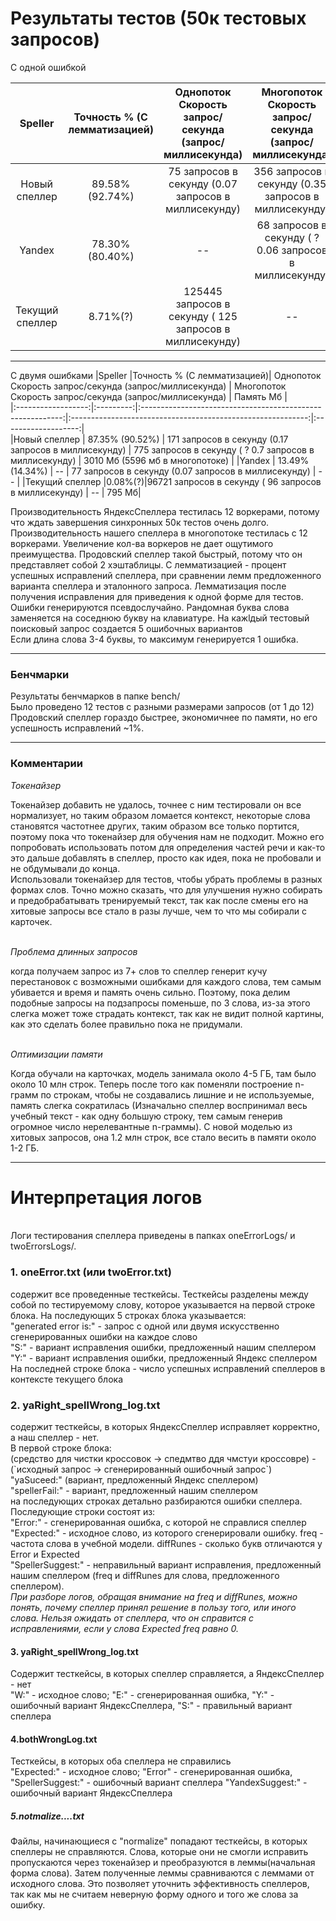 <h1>Результаты тестов (50к тестовых запросов)</h1>
С одной ошибкой  

|Speller           |Точность % (С лемматизацией)| Однопоток Скорость запрос/секунда (запрос/миллисекунда)  | Многопоток Скорость запрос/секунда (запрос/миллисекунда)   | Память Мб 		 |  
|:------------------:|:---------:|:----------------------------------------------------------:|:-----------------------------------------------------------:|:-------------------:|   
|Новый спеллер		|	89.58% (92.74%)	| 75 запросов в секунду (0.07 запросов в миллисекунду) | 356 запросов в секунду (0.35 запросов в миллисекунду) |3029 Мб (5858 мб в многопотоке)	|
|Yandex     		|	78.30% (80.40%)	|   --   | 68 запросов в секунду ( ? 0.06 запросов в миллисекунду)	| --   |
|Текущий спеллер	|8.71%(?)| 125445 запросов в секунду ( 125 запросов в миллисекунду)	  | --	|798 Мб|

--------------------------------------------------------

С двумя ошибками
|Speller           |Точность % (С лемматизацией)| Однопоток Скорость запрос/секунда (запрос/миллисекунда)  | Многопоток Скорость запрос/секунда (запрос/миллисекунда)   | Память Мб 		 |  
|:------------------:|:---------:|:----------------------------------------------------------:|:-----------------------------------------------------------:|:-------------------:|   
|Новый спеллер		|	87.35% (90.52%)	| 171 запросов в секунду (0.17 запросов в миллисекунду)     |	775 запросов в секунду ( ? 0.7 запросов в миллисекунду)     |	 3010 Мб  (5596 мб в многопотоке)    |
|Yandex     		|	13.49% (14.34%)	|	--  |  77 запросов в секунду (0.07 запросов в миллисекунду)    	|	--	  |
|Текущий спеллер	|0.08%(?)|96721 запросов в секунду ( 96 запросов в миллисекунду)	  |	--	|	795 Мб|

Производительность ЯндексСпеллера тестилась 12 воркерами, потому что ждать завершения синхронных 50к тестов очень долго.
Производительность нашего спеллера в многопотоке тестилась с 12 воркерами. Увеличение кол-ва воркеров не дает ощутимого преимущества.
Продовский спеллер такой быстрый, потому что он представляет собой 2 хэштаблицы. 
С лемматизацией - процент успешных исправлений спеллера, при сравнении лемм предложенного варианта спеллера и эталонного запроса. Лемматизация после получения исправления для приведения к одной форме для тестов.  
Ошибки генерируются псевдослучайно. Рандомная буква слова заменяется на соседнюю букву на клавиатуре. На кажlдый тестовый поисковый запрос создается 5 ошибочных вариантов<br>
Если длина слова 3-4 буквы, то максимум генерируется 1 ошибка.<br>
<hr>
<h3>Бенчмарки</h3>
Результаты бенчмарков в папке bench/<br>
Было проведено 12 тестов с разными размерами запросов (от 1 до 12)<br>
Продовский спеллер гораздо быстрее, экономичнее по памяти, но его успешность исправлений ~1%.
<hr>
<h3>Комментарии</h3>
<p><i>Токенайзер</i></p>
Токенайзер добавить не удалось, точнее с ним тестировали он все нормализует, но таким образом ломается контекст, некоторые слова становятся частотнее других, таким образом все только портится, поэтому пока что токенайзер для обучения нам не подходит. Можно его попробовать  использовать потом для определения частей речи и как-то это дальше добавлять в спеллер, просто как идея, пока не пробовали и не обдумывали до конца.<br>
Использовали токенайзер для тестов, чтобы убрать проблемы в разных формах слов. Точно можно сказать, что для улучшения нужно собирать и предобрабатывать тренируемый текст, так как после смены его на хитовые запросы все стало в разы лучше, чем то что мы собирали с карточек.<br><br>
<p><i>Проблема длинных запросов</i></p>
когда получаем запрос из 7+ слов то спеллер генерит кучу перестановок с возможными ошибками для каждого слова, тем самым убивается и время и память очень сильно. Поэтому, пока делим подобные запросы на подзапросы поменьше, по 3 слова, из-за этого слегка может тоже страдать контекст, так как не видит полной картины, как это сделать более правильно пока не придумали.<br><br>
<p><i>Оптимизации памяти</i></p>
Когда обучали на карточках, модель занимала около 4-5 ГБ, там было около 10 млн строк. Теперь после того как поменяли построение n-грамм по строкам, чтобы не создавались лишние и не используемые, память слегка сократилась (Изначально спеллер воспринимал весь учебный текст - как одну большую строку, тем самым генерив огромное число нерелевантные n-граммы). С новой моделью из хитовых запросов, она 1.2 млн строк, все стало весить в памяти около 1-2 ГБ.<hr>
<h1>Интерпретация логов</h1>
<br>
Логи тестирования спеллера приведены в папках oneErrorLogs/ и twoErrorsLogs/.<br>
<h3>1. oneError.txt (или twoError.txt)</h3>
содержит все проведенные тесткейсы. Тесткейсы разделены между собой по тестируемому слову, которое указывается на первой строке блока. На последующих 5 строках блока указывается:<br> 
"generated error is:" - запрос с одной или двумя искусственно сгенерированных ошибки на каждое слово<br>
"S:" -  вариант исправления ошибки, предложенный нашим спеллером<br>
"Y:" - вариант исправления ошибки, предложенный Яндекс спеллером<br>
На последней строке блока - число успешных исправлений спеллеров в контексте текущего блока<br>
<h3>2. yaRight_spellWrong_log.txt</h3>
содержит тесткейсы, в которых ЯндексСпеллер исправляет корректно, а наш спеллер - нет.<br> В первой строке блока: <br>
(средство для чистки кроссовок -> спедмтво ддя чмстуи кроссовре) - (`исходный запрос -> сгенерированный ошибочный запрос`) <br>
"yaSuceed:" (вариант, предложенный Яндекс спеллером)<br>
"spellerFail:" - вариант, предложенный нашим спеллером<br>
на последующих строках детально разбираются ошибки спеллера. Последующие строки состоят из:<br>
"Error:" - сгенерированная ошибка, с которой не справлися спеллер<br>
"Expected:" - исходное слово, из которого сгенерировали ошибку. freq - частота слова в учебной модели. diffRunes - сколько букв отличаются у Error и Expected<br>
"SpellerSuggest:" - неправильный вариант исправления, предложенный нашим спеллером (freq и diffRunes для слова, предложенного спеллером).<br>
<i>При разборе логов, обращая внимание на freq и diffRunes, можно понять, почему спеллер принял решение в пользу того, или иного слова. Нельзя ожидать от спеллера, что он справится с исправлениями, если у слова Expected freq равно 0.</i>
<h4>3. yaRight_spellWrong_log.txt</h4>
Содержит тесткейсы, в которых спеллер справляется, а ЯндексСпеллер - нет<br>
"W:" - исходное слово; "E:" - сгенерированная ошибка, "Y:" - ошибочный вариант ЯндексСпеллера, "S:" - правильный вариант спеллера<br>
<h4>4.bothWrongLog.txt</h4>
Тесткейсы, в которых оба спеллера не справились<br>
"Expected:" - исходное слово; "Error" - сгенерированная ошибка, "SpellerSuggest:" - ошибочный вариант спеллера "YandexSuggest:" - ошибочный вариант ЯндексСпеллера<br>
<h5>5.notmalize....txt</h5>
Файлы, начинающиеся с "normalize" попадают тесткейсы, в которых спеллеры не справляются. Слова, которые они не смогли исправить пропускаются через токенайзер и преобразуются в леммы(начальная форма слова). Затем полученные леммы сравниваются с леммами от исходного слова. Это позволяет уточнить эффективность спеллеров, так как мы не считаем неверную форму одного и того же слова за ошибку.

